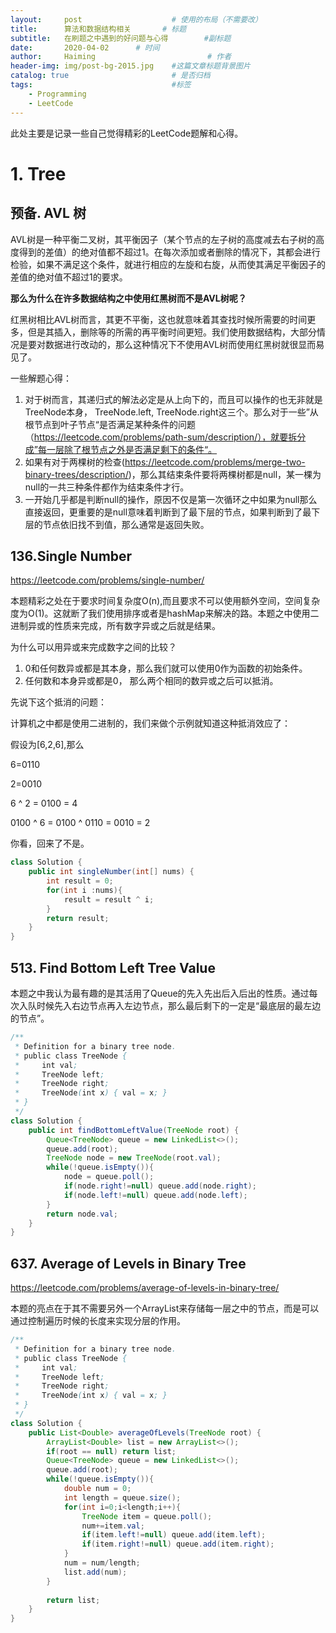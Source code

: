```yaml
---
layout:     post   				    # 使用的布局（不需要改）
title:      算法和数据结构相关  		# 标题 
subtitle:   在刷题之中遇到的好问题与心得        #副标题
date:       2020-04-02		# 时间
author:     Haiming 						# 作者
header-img: img/post-bg-2015.jpg 	#这篇文章标题背景图片
catalog: true 						# 是否归档
tags:								#标签
    - Programming
    - LeetCode
---
```


此处主要是记录一些自己觉得精彩的LeetCode题解和心得。

# 1. Tree

## 预备. AVL 树

AVL树是一种平衡二叉树，其平衡因子（某个节点的左子树的高度减去右子树的高度得到的差值）的绝对值都不超过1。在每次添加或者删除的情况下，其都会进行检验，如果不满足这个条件，就进行相应的左旋和右旋，从而使其满足平衡因子的差值的绝对值不超过1的要求。

**那么为什么在许多数据结构之中使用红黑树而不是AVL树呢？**

红黑树相比AVL树而言，其更不平衡，这也就意味着其查找时候所需要的时间更多，但是其插入，删除等的所需的再平衡时间更短。我们使用数据结构，大部分情况是要对数据进行改动的，那么这种情况下不使用AVL树而使用红黑树就很显而易见了。

一些解题心得：

1. 对于树而言，其递归式的解法必定是从上向下的，而且可以操作的也无非就是TreeNode本身， TreeNode.left, TreeNode.right这三个。那么对于一些”从根节点到叶子节点“是否满足某种条件的问题（https://leetcode.com/problems/path-sum/description/），就要拆分成”每一层除了根节点之外是否满足剩下的条件“。
2. 如果有对于两棵树的检查(https://leetcode.com/problems/merge-two-binary-trees/description/)，那么其结束条件要将两棵树都是null，某一棵为null的一共三种条件都作为结束条件才行。
3. 一开始几乎都是判断null的操作，原因不仅是第一次循环之中如果为null那么直接返回，更重要的是null意味着判断到了最下层的节点，如果判断到了最下层的节点依旧找不到值，那么通常是返回失败。



## 136.Single Number

https://leetcode.com/problems/single-number/

本题精彩之处在于要求时间复杂度O(n),而且要求不可以使用额外空间，空间复杂度为O(1)。这就断了我们使用排序或者是hashMap来解决的路。本题之中使用二进制异或的性质来完成，所有数字异或之后就是结果。

为什么可以用异或来完成数字之间的比较？

1. 0和任何数异或都是其本身，那么我们就可以使用0作为函数的初始条件。
2. 任何数和本身异或都是0， 那么两个相同的数异或之后可以抵消。

先说下这个抵消的问题：

计算机之中都是使用二进制的，我们来做个示例就知道这种抵消效应了：

假设为[6,2,6],那么

6=0110

2=0010

6 ^ 2 = 0100 = 4

0100 ^ 6 = 0100 ^ 0110 = 0010 = 2

你看，回来了不是。

```java
class Solution {
    public int singleNumber(int[] nums) {
        int result = 0;
        for(int i :nums){
            result = result ^ i;
        }
        return result;
    }
}
```

## 513. Find Bottom Left Tree Value 

本题之中我认为最有趣的是其活用了Queue的先入先出后入后出的性质。通过每次入队时候先入右边节点再入左边节点，那么最后剩下的一定是“最底层的最左边的节点”。

```java
/**
 * Definition for a binary tree node.
 * public class TreeNode {
 *     int val;
 *     TreeNode left;
 *     TreeNode right;
 *     TreeNode(int x) { val = x; }
 * }
 */
class Solution {
    public int findBottomLeftValue(TreeNode root) {
        Queue<TreeNode> queue = new LinkedList<>();
        queue.add(root);
        TreeNode node = new TreeNode(root.val);
        while(!queue.isEmpty()){
            node = queue.poll();
            if(node.right!=null) queue.add(node.right);
            if(node.left!=null) queue.add(node.left);
        }
        return node.val;
    }
}
```



## 637. Average of Levels in Binary Tree 

https://leetcode.com/problems/average-of-levels-in-binary-tree/

本题的亮点在于其不需要另外一个ArrayList来存储每一层之中的节点，而是可以通过控制遍历时候的长度来实现分层的作用。

```java
/**
 * Definition for a binary tree node.
 * public class TreeNode {
 *     int val;
 *     TreeNode left;
 *     TreeNode right;
 *     TreeNode(int x) { val = x; }
 * }
 */
class Solution {
    public List<Double> averageOfLevels(TreeNode root) {
        ArrayList<Double> list = new ArrayList<>();
        if(root == null) return list;
        Queue<TreeNode> queue = new LinkedList<>();
        queue.add(root);
        while(!queue.isEmpty()){
            double num = 0;
            int length = queue.size();
            for(int i=0;i<length;i++){
                TreeNode item = queue.poll();
                num+=item.val;
                if(item.left!=null) queue.add(item.left);
                if(item.right!=null) queue.add(item.right);
            }
            num = num/length;
            list.add(num);
        }
        
        return list;
    }
}
```

